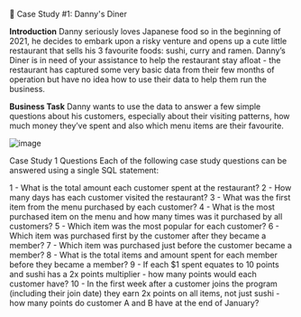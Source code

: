 🍜 Case Study #1: Danny's Diner

**Introduction**
Danny seriously loves Japanese food so in the beginning of 2021, he decides to embark upon a risky venture and opens up a cute little restaurant that sells his 3 favourite foods: sushi, curry and ramen.
Danny’s Diner is in need of your assistance to help the restaurant stay afloat - the restaurant has captured some very basic data from their few months of operation but have no idea how to use their data to help them run the business.

**Business Task**
Danny wants to use the data to answer a few simple questions about his customers, especially about their visiting patterns, how much money they’ve spent and also which menu items are their favourite.


![image](https://github.com/utkaarsh18/SQL/assets/65220489/96469fd7-72fb-4717-94f5-2a346502dd8a)

Case Study 1 Questions
Each of the following case study questions can be answered using a single SQL statement:

1 - What is the total amount each customer spent at the restaurant?
2 - How many days has each customer visited the restaurant?
3 - What was the first item from the menu purchased by each customer?
4 - What is the most purchased item on the menu and how many times was it purchased by all customers?
5 - Which item was the most popular for each customer?
6 - Which item was purchased first by the customer after they became a member?
7 - Which item was purchased just before the customer became a member?
8 - What is the total items and amount spent for each member before they became a member?
9 - If each $1 spent equates to 10 points and sushi has a 2x points multiplier - how many points would each customer have?
10 - In the first week after a customer joins the program (including their join date) they earn 2x points on all items, not just sushi - how many points do customer A and B have at the end of January?
